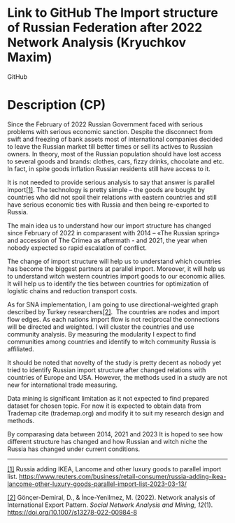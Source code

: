 
# Link to GitHub The Import structure of Russian Federation after 2022 Network Analysis (Kryuchkov Maxim)

GitHub

# Description (CP)

Since the February of 2022 Russian Government faced with serious problems with serious economic sanction. Despite the disconnect from swift and freezing of bank assets most of international companies decided to leave the Russian market till better times or sell its actives to Russian owners. In theory, most of the Russian population should have lost access to several goods and brands: clothes, cars, fizzy drinks, chocolate and etc. In fact, in spite goods inflation Russian residents still have access to it.

It is not needed to provide serious analysis to say that answer is parallel import[[1]](#_ftn1). The technology is pretty simple – the goods are bought by countries who did not spoil their relations with eastern countries and still have serious economic ties with Russia and then being re-exported to Russia.

The main idea us to understand how our import structure has changed since February of 2022 in comparasent with 2014 – «The Russian spring» and accession of The Crimea as aftermath - and 2021, the year when nobody expected so rapid escalation of conflict.

The change of import structure will help us to understand which countries has become the biggest partners at parallel import. Moreover, it will help us to understand witch western countries import goods to our economic allies. It will help us to identify the ties between countries for optimization of logistic chains and reduction transport costs.

As for SNA implementation, I am going to use directional-weighted graph described by Turkey researchers[[2]](#_ftn2).  The countries are nodes and import flow edges. As each nations import flow is not reciprocal the connections will be directed and weighted. I will cluster the countries and use community analysis. By measuring the modularity I expect to find communities among countries and identify to witch community Russia is affiliated.

It should be noted that novelty of the study is pretty decent as nobody yet tried to identify Russian import structure after changed relations with countries of Europe and USA. However, the methods used in a study are not new for international trade measuring.

Data mining is significant limitation as it not expected to find prepared dataset for chosen topic. For now it is expected to obtain data from Trademap cite (trademap.org) and modify it to suit my research design and methods.

By comparasing data between 2014, 2021 and 2023 It is hoped to see how different structure has changed and how Russian and witch niche the Russia has changed under current conditions.

  

---

[[1]](#_ftnref1) Russia adding IKEA, Lancome and other luxury goods to parallel import list. https://www.reuters.com/business/retail-consumer/russia-adding-ikea-lancome-other-luxury-goods-parallel-import-list-2023-03-13/

[[2]](#_ftnref2) Gönçer-Demiral, D., & İnce-Yenilmez, M. (2022). Network analysis of International Export Pattern. _Social Network Analysis and Mining_, _12_(1). https://doi.org/10.1007/s13278-022-00984-8

